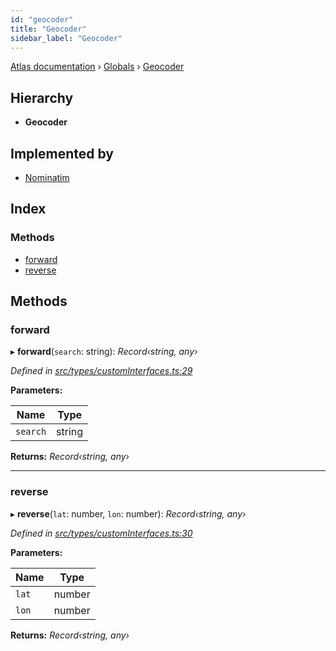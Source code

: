 ```yaml
---
id: "geocoder"
title: "Geocoder"
sidebar_label: "Geocoder"
---
```


[Atlas documentation](../index.md) › [Globals](../globals.md) › [Geocoder](geocoder.md)

## Hierarchy

* **Geocoder**

## Implemented by

* [Nominatim](../classes/nominatim.md)

## Index

### Methods

* [forward](geocoder.md#forward)
* [reverse](geocoder.md#reverse)

## Methods

###  forward

▸ **forward**(`search`: string): *Record‹string, any›*

*Defined in [src/types/customInterfaces.ts:29](https://github.com/chronark/atlas/blob/e3d75d4/src/types/customInterfaces.ts#L29)*

**Parameters:**

Name | Type |
------ | ------ |
`search` | string |

**Returns:** *Record‹string, any›*

___

###  reverse

▸ **reverse**(`lat`: number, `lon`: number): *Record‹string, any›*

*Defined in [src/types/customInterfaces.ts:30](https://github.com/chronark/atlas/blob/e3d75d4/src/types/customInterfaces.ts#L30)*

**Parameters:**

Name | Type |
------ | ------ |
`lat` | number |
`lon` | number |

**Returns:** *Record‹string, any›*
